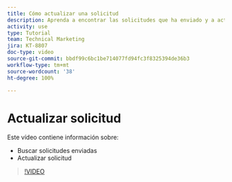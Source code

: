 ```yaml
---
title: Cómo actualizar una solicitud
description: Aprenda a encontrar las solicitudes que ha enviado y a actualizar esas solicitudes.
activity: use
type: Tutorial
team: Technical Marketing
jira: KT-8807
doc-type: video
source-git-commit: bbdf99c6bc1be714077fd94fc3f8325394de36b3
workflow-type: tm+mt
source-wordcount: '38'
ht-degree: 100%

---
```


# Actualizar solicitud

Este vídeo contiene información sobre:

* Buscar solicitudes enviadas
* Actualizar solicitud

>[!VIDEO](https://video.tv.adobe.com/v/3422297/?quality=12&learn=on&enablevpops=1&captions=spa)

<!--
Guide
Update a work request
-->
